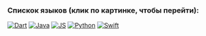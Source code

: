 ### Спискок языков (клик по картинке, чтобы перейти):
[![Dart](https://img.shields.io/badge/Dart-open-green)](https://github.com/Jourloy/Languages/blob/master/DART)
[![Java](https://img.shields.io/badge/Java-open-green)](https://github.com/Jourloy/Languages/tree/master/Java)
[![JS](https://img.shields.io/badge/JS-open-green)](https://github.com/Jourloy/Languages/tree/master/JS)
[![Python](https://img.shields.io/badge/Python-open-green)](https://github.com/Jourloy/Languages/tree/master/Python)
[![Swift](https://img.shields.io/badge/Swift-open-green)](https://github.com/Jourloy/Languages/tree/master/Swift)
